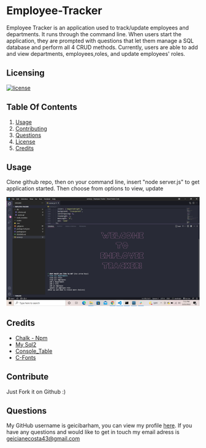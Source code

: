 # Employee-Tracker

Employee Tracker is an application used to track/update employees and departments. It runs through the command line. When users start the application, they are prompted with questions that let them manage a SQL database and perform all 4 CRUD methods.
Currently, users are able to add and view departments, employees,roles,  and update employees' roles.

## Licensing

[![license](https://img.shields.io/badge/license-MIT-success)](https://opensource.org/licenses/MIT)


    
## Table Of Contents


1. [Usage](#usage)
2. [Contributing](#contributing)
3. [Questions](#questions)
3. [License](#license)
4. [Credits](#credits)
    

    
## Usage
    
Clone github repo, then on your command line, insert "node server.js" to get application started. Then choose from options to view, update

![alt-text](https://github.com/geicibarham/Employee-Tracker/blob/main/assets/Screenshot%20(64).png)

## Credits
* [Chalk - Npm ](https://www.npmjs.com/package/chalk/v/3.0.0)
* [My Sql2](https://www.npmjs.com/package/mysql2)
* [Console_Table](https://www.npmjs.com/package/console.table/v/0.10.0)
* [C-Fonts](https://www.npmjs.com/package/cfonts)
    
## Contribute
    
Just Fork it on Github :)
    
## Questions 
    
My GitHub username is geicibarham, you can view my profile [here](https://github.com/geicibarham/).
If you have any questions and would like to get in touch my email adress is geicianecosta43@gmail.com
    
    
  
        
